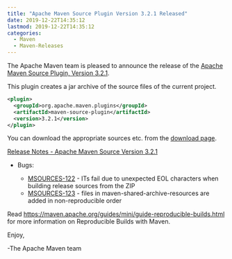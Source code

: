 ```yaml
---
title: "Apache Maven Source Plugin Version 3.2.1 Released"
date: 2019-12-22T14:35:12
lastmod: 2019-12-22T14:35:12
categories:
  - Maven
  - Maven-Releases
---
```

The Apache Maven team is pleased to announce the release of the 
[Apache Maven Source Plugin, Version 3.2.1][home].

This plugin creates a jar archive of the source files of the current project.

```xml
<plugin>
  <groupId>org.apache.maven.plugins</groupId>
  <artifactId>maven-source-plugin</artifactId>
  <version>3.2.1</version>
</plugin>
```

You can download the appropriate sources etc. from the [download page][download].

<!-- more -->

[Release Notes - Apache Maven Source Version 3.2.1][release]

* Bugs:

  * [MSOURCES-122](https://issues.apache.org/jira/browse/MSOURCES-122) - ITs fail due to unexpected EOL characters when building release sources from the ZIP
  * [MSOURCES-123](https://issues.apache.org/jira/browse/MSOURCES-123) - files in maven-shared-archive-resources are added in non-reproducible order


Read https://maven.apache.org/guides/mini/guide-reproducible-builds.html for more information on Reproducible Builds with Maven.

Enjoy,

-The Apache Maven team

[download]: https://maven.apache.org/plugins/maven-source-plugin/download.html
[home]: https://maven.apache.org/plugins/maven-source-plugin/
[release]: https://issues.apache.org/jira/secure/ReleaseNote.jspa?projectId=12317924&version=12346480
